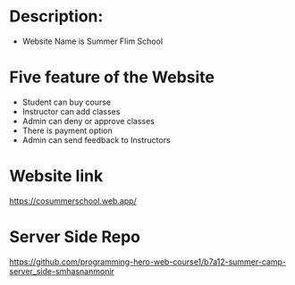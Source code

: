# Description:

- Website Name is Summer Flim School

# Five feature of the Website

- Student can buy course
- Instructor can add classes
- Admin can deny or approve classes
- There is payment option
- Admin can send feedback to Instructors

# Website link

https://cosummerschool.web.app/

# Server Side Repo

https://github.com/programming-hero-web-course1/b7a12-summer-camp-server_side-smhasnanmonir
